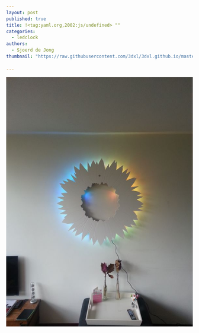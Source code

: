 ```yaml
---
layout: post
published: true
title: !<tag:yaml.org,2002:js/undefined> ""
categories:
  - ledclock
authors:
  - Sjoerd de Jong
thumbnail: "https://raw.githubusercontent.com/3dxl/3dxl.github.io/master/photos/2014-06-02/00_img-20131103-wa0004.mini.jpg"

---
```


![](https://raw.githubusercontent.com/3dxl/3dxl.github.io/master/photos/2014-06-02/00_img-20131103-wa0004.midi.jpg)
